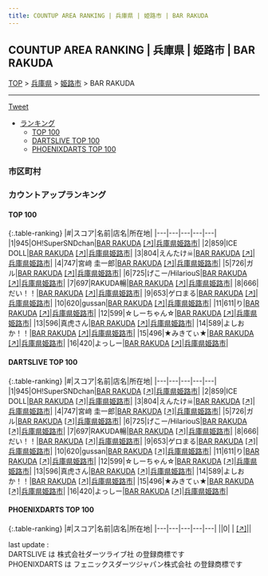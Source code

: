 ```yaml
---
title: COUNTUP AREA RANKING | 兵庫県 | 姫路市 | BAR RAKUDA
---
```

## COUNTUP AREA RANKING | 兵庫県 | 姫路市 | BAR RAKUDA

[TOP](/darts/rank/) > [兵庫県](/darts/rank/兵庫県/) > [姫路市](/darts/rank/兵庫県/姫路市/) > BAR RAKUDA

___

<a href="https://twitter.com/share?ref_src=twsrc%5Etfw" data-text="COUNTUP AREA RANKING | 兵庫県姫路市BAR RAKUDA" class="twitter-share-button" data-hashtags="DARTSLIVE,PHOENIXDARTS,darts,ダーツ" data-show-count="false">Tweet</a>

* [ランキング](#カウントアップランキング)
    * [TOP 100](#top-100)
    * [DARTSLIVE TOP 100](#dartslive-top-100)
    * [PHOENIXDARTS TOP 100](#phoenixdarts-top-100)

### 市区町村

<ul>

</ul>

### カウントアップランキング

#### TOP 100



{:.table-ranking}
|#|スコア|名前|店名|所在地|
|---|---|---|---|---|
|1|945|<span class="rank-name-dl">OH!SuperSNDchan</span>|<a href="/darts/rank/shops/63e71ee4af6a1e71f454cb89828a1cfe.html">BAR RAKUDA</a> <a href="https://search.dartslive.com/jp/shop/63e71ee4af6a1e71f454cb89828a1cfe">[↗]</a>|<a href="/darts/rank/兵庫県/姫路市">兵庫県姫路市</a>|
|2|859|<span class="rank-name-dl">ICE DOLL</span>|<a href="/darts/rank/shops/63e71ee4af6a1e71f454cb89828a1cfe.html">BAR RAKUDA</a> <a href="https://search.dartslive.com/jp/shop/63e71ee4af6a1e71f454cb89828a1cfe">[↗]</a>|<a href="/darts/rank/兵庫県/姫路市">兵庫県姫路市</a>|
|3|804|<span class="rank-name-dl">えんたけ☠</span>|<a href="/darts/rank/shops/63e71ee4af6a1e71f454cb89828a1cfe.html">BAR RAKUDA</a> <a href="https://search.dartslive.com/jp/shop/63e71ee4af6a1e71f454cb89828a1cfe">[↗]</a>|<a href="/darts/rank/兵庫県/姫路市">兵庫県姫路市</a>|
|4|747|<span class="rank-name-dl">宮﨑 圭一郎</span>|<a href="/darts/rank/shops/63e71ee4af6a1e71f454cb89828a1cfe.html">BAR RAKUDA</a> <a href="https://search.dartslive.com/jp/shop/63e71ee4af6a1e71f454cb89828a1cfe">[↗]</a>|<a href="/darts/rank/兵庫県/姫路市">兵庫県姫路市</a>|
|5|726|<span class="rank-name-dl">ガル</span>|<a href="/darts/rank/shops/63e71ee4af6a1e71f454cb89828a1cfe.html">BAR RAKUDA</a> <a href="https://search.dartslive.com/jp/shop/63e71ee4af6a1e71f454cb89828a1cfe">[↗]</a>|<a href="/darts/rank/兵庫県/姫路市">兵庫県姫路市</a>|
|6|725|<span class="rank-name-dl">げこー/HilariouS</span>|<a href="/darts/rank/shops/63e71ee4af6a1e71f454cb89828a1cfe.html">BAR RAKUDA</a> <a href="https://search.dartslive.com/jp/shop/63e71ee4af6a1e71f454cb89828a1cfe">[↗]</a>|<a href="/darts/rank/兵庫県/姫路市">兵庫県姫路市</a>|
|7|697|<span class="rank-name-dl">RAKUDA暢</span>|<a href="/darts/rank/shops/63e71ee4af6a1e71f454cb89828a1cfe.html">BAR RAKUDA</a> <a href="https://search.dartslive.com/jp/shop/63e71ee4af6a1e71f454cb89828a1cfe">[↗]</a>|<a href="/darts/rank/兵庫県/姫路市">兵庫県姫路市</a>|
|8|666|<span class="rank-name-dl">だい！！</span>|<a href="/darts/rank/shops/63e71ee4af6a1e71f454cb89828a1cfe.html">BAR RAKUDA</a> <a href="https://search.dartslive.com/jp/shop/63e71ee4af6a1e71f454cb89828a1cfe">[↗]</a>|<a href="/darts/rank/兵庫県/姫路市">兵庫県姫路市</a>|
|9|653|<span class="rank-name-dl">ゲロまる</span>|<a href="/darts/rank/shops/63e71ee4af6a1e71f454cb89828a1cfe.html">BAR RAKUDA</a> <a href="https://search.dartslive.com/jp/shop/63e71ee4af6a1e71f454cb89828a1cfe">[↗]</a>|<a href="/darts/rank/兵庫県/姫路市">兵庫県姫路市</a>|
|10|620|<span class="rank-name-dl">gussan</span>|<a href="/darts/rank/shops/63e71ee4af6a1e71f454cb89828a1cfe.html">BAR RAKUDA</a> <a href="https://search.dartslive.com/jp/shop/63e71ee4af6a1e71f454cb89828a1cfe">[↗]</a>|<a href="/darts/rank/兵庫県/姫路市">兵庫県姫路市</a>|
|11|611|<span class="rank-name-dl">り</span>|<a href="/darts/rank/shops/63e71ee4af6a1e71f454cb89828a1cfe.html">BAR RAKUDA</a> <a href="https://search.dartslive.com/jp/shop/63e71ee4af6a1e71f454cb89828a1cfe">[↗]</a>|<a href="/darts/rank/兵庫県/姫路市">兵庫県姫路市</a>|
|12|599|<span class="rank-name-dl">☆しーちゃん☆</span>|<a href="/darts/rank/shops/63e71ee4af6a1e71f454cb89828a1cfe.html">BAR RAKUDA</a> <a href="https://search.dartslive.com/jp/shop/63e71ee4af6a1e71f454cb89828a1cfe">[↗]</a>|<a href="/darts/rank/兵庫県/姫路市">兵庫県姫路市</a>|
|13|596|<span class="rank-name-dl">真虎さん</span>|<a href="/darts/rank/shops/63e71ee4af6a1e71f454cb89828a1cfe.html">BAR RAKUDA</a> <a href="https://search.dartslive.com/jp/shop/63e71ee4af6a1e71f454cb89828a1cfe">[↗]</a>|<a href="/darts/rank/兵庫県/姫路市">兵庫県姫路市</a>|
|14|589|<span class="rank-name-dl">よしおか！！</span>|<a href="/darts/rank/shops/63e71ee4af6a1e71f454cb89828a1cfe.html">BAR RAKUDA</a> <a href="https://search.dartslive.com/jp/shop/63e71ee4af6a1e71f454cb89828a1cfe">[↗]</a>|<a href="/darts/rank/兵庫県/姫路市">兵庫県姫路市</a>|
|15|496|<span class="rank-name-dl">★みきてぃ★</span>|<a href="/darts/rank/shops/63e71ee4af6a1e71f454cb89828a1cfe.html">BAR RAKUDA</a> <a href="https://search.dartslive.com/jp/shop/63e71ee4af6a1e71f454cb89828a1cfe">[↗]</a>|<a href="/darts/rank/兵庫県/姫路市">兵庫県姫路市</a>|
|16|420|<span class="rank-name-dl">よっしー</span>|<a href="/darts/rank/shops/63e71ee4af6a1e71f454cb89828a1cfe.html">BAR RAKUDA</a> <a href="https://search.dartslive.com/jp/shop/63e71ee4af6a1e71f454cb89828a1cfe">[↗]</a>|<a href="/darts/rank/兵庫県/姫路市">兵庫県姫路市</a>|


#### DARTSLIVE TOP 100



{:.table-ranking}
|#|スコア|名前|店名|所在地|
|---|---|---|---|---|
|1|945|<span class="rank-name-dl">OH!SuperSNDchan</span>|<a href="/darts/rank/shops/63e71ee4af6a1e71f454cb89828a1cfe.html">BAR RAKUDA</a> <a href="https://search.dartslive.com/jp/shop/63e71ee4af6a1e71f454cb89828a1cfe">[↗]</a>|<a href="/darts/rank/兵庫県/姫路市">兵庫県姫路市</a>|
|2|859|<span class="rank-name-dl">ICE DOLL</span>|<a href="/darts/rank/shops/63e71ee4af6a1e71f454cb89828a1cfe.html">BAR RAKUDA</a> <a href="https://search.dartslive.com/jp/shop/63e71ee4af6a1e71f454cb89828a1cfe">[↗]</a>|<a href="/darts/rank/兵庫県/姫路市">兵庫県姫路市</a>|
|3|804|<span class="rank-name-dl">えんたけ☠</span>|<a href="/darts/rank/shops/63e71ee4af6a1e71f454cb89828a1cfe.html">BAR RAKUDA</a> <a href="https://search.dartslive.com/jp/shop/63e71ee4af6a1e71f454cb89828a1cfe">[↗]</a>|<a href="/darts/rank/兵庫県/姫路市">兵庫県姫路市</a>|
|4|747|<span class="rank-name-dl">宮﨑 圭一郎</span>|<a href="/darts/rank/shops/63e71ee4af6a1e71f454cb89828a1cfe.html">BAR RAKUDA</a> <a href="https://search.dartslive.com/jp/shop/63e71ee4af6a1e71f454cb89828a1cfe">[↗]</a>|<a href="/darts/rank/兵庫県/姫路市">兵庫県姫路市</a>|
|5|726|<span class="rank-name-dl">ガル</span>|<a href="/darts/rank/shops/63e71ee4af6a1e71f454cb89828a1cfe.html">BAR RAKUDA</a> <a href="https://search.dartslive.com/jp/shop/63e71ee4af6a1e71f454cb89828a1cfe">[↗]</a>|<a href="/darts/rank/兵庫県/姫路市">兵庫県姫路市</a>|
|6|725|<span class="rank-name-dl">げこー/HilariouS</span>|<a href="/darts/rank/shops/63e71ee4af6a1e71f454cb89828a1cfe.html">BAR RAKUDA</a> <a href="https://search.dartslive.com/jp/shop/63e71ee4af6a1e71f454cb89828a1cfe">[↗]</a>|<a href="/darts/rank/兵庫県/姫路市">兵庫県姫路市</a>|
|7|697|<span class="rank-name-dl">RAKUDA暢</span>|<a href="/darts/rank/shops/63e71ee4af6a1e71f454cb89828a1cfe.html">BAR RAKUDA</a> <a href="https://search.dartslive.com/jp/shop/63e71ee4af6a1e71f454cb89828a1cfe">[↗]</a>|<a href="/darts/rank/兵庫県/姫路市">兵庫県姫路市</a>|
|8|666|<span class="rank-name-dl">だい！！</span>|<a href="/darts/rank/shops/63e71ee4af6a1e71f454cb89828a1cfe.html">BAR RAKUDA</a> <a href="https://search.dartslive.com/jp/shop/63e71ee4af6a1e71f454cb89828a1cfe">[↗]</a>|<a href="/darts/rank/兵庫県/姫路市">兵庫県姫路市</a>|
|9|653|<span class="rank-name-dl">ゲロまる</span>|<a href="/darts/rank/shops/63e71ee4af6a1e71f454cb89828a1cfe.html">BAR RAKUDA</a> <a href="https://search.dartslive.com/jp/shop/63e71ee4af6a1e71f454cb89828a1cfe">[↗]</a>|<a href="/darts/rank/兵庫県/姫路市">兵庫県姫路市</a>|
|10|620|<span class="rank-name-dl">gussan</span>|<a href="/darts/rank/shops/63e71ee4af6a1e71f454cb89828a1cfe.html">BAR RAKUDA</a> <a href="https://search.dartslive.com/jp/shop/63e71ee4af6a1e71f454cb89828a1cfe">[↗]</a>|<a href="/darts/rank/兵庫県/姫路市">兵庫県姫路市</a>|
|11|611|<span class="rank-name-dl">り</span>|<a href="/darts/rank/shops/63e71ee4af6a1e71f454cb89828a1cfe.html">BAR RAKUDA</a> <a href="https://search.dartslive.com/jp/shop/63e71ee4af6a1e71f454cb89828a1cfe">[↗]</a>|<a href="/darts/rank/兵庫県/姫路市">兵庫県姫路市</a>|
|12|599|<span class="rank-name-dl">☆しーちゃん☆</span>|<a href="/darts/rank/shops/63e71ee4af6a1e71f454cb89828a1cfe.html">BAR RAKUDA</a> <a href="https://search.dartslive.com/jp/shop/63e71ee4af6a1e71f454cb89828a1cfe">[↗]</a>|<a href="/darts/rank/兵庫県/姫路市">兵庫県姫路市</a>|
|13|596|<span class="rank-name-dl">真虎さん</span>|<a href="/darts/rank/shops/63e71ee4af6a1e71f454cb89828a1cfe.html">BAR RAKUDA</a> <a href="https://search.dartslive.com/jp/shop/63e71ee4af6a1e71f454cb89828a1cfe">[↗]</a>|<a href="/darts/rank/兵庫県/姫路市">兵庫県姫路市</a>|
|14|589|<span class="rank-name-dl">よしおか！！</span>|<a href="/darts/rank/shops/63e71ee4af6a1e71f454cb89828a1cfe.html">BAR RAKUDA</a> <a href="https://search.dartslive.com/jp/shop/63e71ee4af6a1e71f454cb89828a1cfe">[↗]</a>|<a href="/darts/rank/兵庫県/姫路市">兵庫県姫路市</a>|
|15|496|<span class="rank-name-dl">★みきてぃ★</span>|<a href="/darts/rank/shops/63e71ee4af6a1e71f454cb89828a1cfe.html">BAR RAKUDA</a> <a href="https://search.dartslive.com/jp/shop/63e71ee4af6a1e71f454cb89828a1cfe">[↗]</a>|<a href="/darts/rank/兵庫県/姫路市">兵庫県姫路市</a>|
|16|420|<span class="rank-name-dl">よっしー</span>|<a href="/darts/rank/shops/63e71ee4af6a1e71f454cb89828a1cfe.html">BAR RAKUDA</a> <a href="https://search.dartslive.com/jp/shop/63e71ee4af6a1e71f454cb89828a1cfe">[↗]</a>|<a href="/darts/rank/兵庫県/姫路市">兵庫県姫路市</a>|


#### PHOENIXDARTS TOP 100



{:.table-ranking}
|#|スコア|名前|店名|所在地|
|---|---|---|---|---|
||0|<span class="rank-name-dl"> </span>|<a href="/darts/rank/shops/.html"></a> <a href="">[↗]</a>|<a href="/darts/rank//"></a>|


<div class="footer border-top border-gray-light mt-5 pt-3 text-right text-gray">
    last update : <span style="font-weight: italic" id="foot_last_modified"></span><br />
    DARTSLIVE は 株式会社ダーツライブ社 の登録商標です<br />
    PHOENIXDARTS は フェニックスダーツジャパン株式会社 の登録商標です<br />
</div>

<script src="https://cdnjs.cloudflare.com/ajax/libs/jquery.tablesorter/2.31.3/js/jquery.tablesorter.min.js" integrity="sha512-qzgd5cYSZcosqpzpn7zF2ZId8f/8CHmFKZ8j7mU4OUXTNRd5g+ZHBPsgKEwoqxCtdQvExE5LprwwPAgoicguNg==" crossorigin="anonymous" referrerpolicy="no-referrer"></script>
<link rel="stylesheet" href="https://cdnjs.cloudflare.com/ajax/libs/jquery.tablesorter/2.31.3/css/theme.default.min.css" integrity="sha512-wghhOJkjQX0Lh3NSWvNKeZ0ZpNn+SPVXX1Qyc9OCaogADktxrBiBdKGDoqVUOyhStvMBmJQ8ZdMHiR3wuEq8+w==" crossorigin="anonymous" referrerpolicy="no-referrer" />
<script>
$(function() {
    $(".table-ranking").tablesorter({sortList:[[0, 0]]});
    $("#foot_last_modified").text(formatDate(new Date(document.lastModified), 'yyyy-MM-dd HH:mm:ss'));
});
</script>

<script async src="https://platform.twitter.com/widgets.js" charset="utf-8"></script>